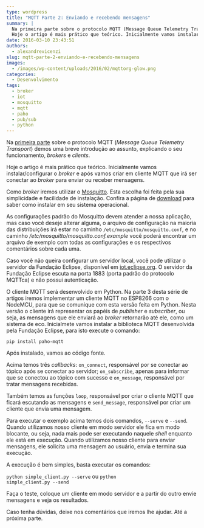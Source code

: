 ```yaml
---
type: wordpress
title: "MQTT Parte 2: Enviando e recebendo mensagens"
summary: |
  Na primeira parte sobre o protocolo MQTT (Message Queue Telemetry Transport) demos uma breve introdução ao assunto, explicando o seu funcionamento, brokers e clients.
  Hoje o artigo é mais prático que teórico. Inicialmente vamos instalar/configurar o broker e após vamos criar em cliente MQTT que irá ser conectar ao broker para enviar ou receber mensagens.
date: 2016-03-10 23:43:51
authors:
  - alexandrevicenzi
slug: mqtt-parte-2-enviando-e-recebendo-mensagens
images:
  - /images/wp-content/uploads/2016/02/mqttorg-glow.png
categories:
  - Desenvolvimento
tags:
  - broker
  - iot
  - mosquitto
  - mqtt
  - paho
  - pub/sub
  - python
---
```


Na <a href="/mqtt-parte-1-o-que-e-mqtt">primeira parte</a> sobre o protocolo MQTT (<em>Message Queue Telemetry Transport</em>) demos uma breve introdução ao assunto, explicando o seu funcionamento, <em>brokers</em> e <em>clients</em>.

Hoje o artigo é mais prático que teórico. Inicialmente vamos instalar/configurar o <em>broker</em> e após vamos criar em cliente MQTT que irá ser conectar ao <em>broker</em> para enviar ou receber mensagens.

<!--more-->

Como <em>broker</em> iremos utilizar o <a href="http://mosquitto.org/" target="_blank">Mosquitto</a>. Esta escolha foi feita pela sua simplicidade e facilidade de instalação. Confira a página de <a href="http://mosquitto.org/download/" target="_blank">download</a> para saber como instalar em seu sistema operacional.

As configurações padrão do Mosquitto devem atender a nossa aplicação, mas caso você deseje alterar alguma, o arquivo de configuração na maioria das distribuições irá estar no caminho <code>/etc/mosquitto/mosquitto.conf</code>, e no caminho <em>/etc/mosquitto/mosquitto.conf.example</em> você poderá encontrar um arquivo de exemplo com todas as configurações e os respectivos comentários sobre cada uma.

Caso você não queira configurar um servidor local, você pode utilizar o servidor da Fundação Eclipse, disponível em <a href="http://iot.eclipse.org" target="_blank">iot.eclipse.org</a>. O servidor da Fundação Eclipse escuta na porta 1883 (porta padrão do protocolo MQTTca) e não possui autenticação.

O cliente MQTT será desenvolvido em Python. Na parte 3 desta série de artigos iremos implementar um cliente MQTT no ESP8266 com o NodeMCU, para que se comunique com esta versão feita em Python. Nesta versão o cliente irá representar os papéis de <em>publisher</em> e <em>subscriber</em>, ou seja, as mensagens que ele enviará ao <em>broker</em> retornarão até ele, como um sistema de eco. Inicialmete vamos instalar a biblioteca MQTT desenvolvida pela Fundação Eclipse, para isto execute o comando:

<code>pip install paho-mqtt</code>

Após instalado, vamos ao código fonte.

<script type='text/javascript' src='//gistfy-app.herokuapp.com/github/ButecoOpenSource/exemplos/mqtt/simple_client.py?branch=master'></script>

Acima temos três <em>callbacks</em>: <code>on_connect</code>, responsável por se conectar ao tópico após se conectar ao servidor; <code>on_subscribe</code>, apenas para informar que se conectou ao tópico com sucesso e <code>on_message</code>, responsável por tratar mensagens recebidas.

Também temos as funções <code>loop</code>, responsável por criar o cliente MQTT que ficará escutando as mensagens e <code>send_message</code>, responsável por criar um cliente que envia uma mensagem.

Para executar o exemplo acima temos dois comandos, <code>--serve</code> e <code>--send</code>. Quando utilizamos nosso cliente em modo servidor ele fica em modo blocante, ou seja, nada mais pode ser executando naquele <em>shell</em> enquanto ele está em execução. Quando utilizamos nosso cliente para enviar mensagens, ele solicita uma mensagem ao usuário, envia e termina sua execução.

A execução é bem simples, basta executar os comandos:

<code>python simple_client.py --serve</code> ou <code>python simple_client.py --send</code>

Faça o teste, coloque um cliente em modo servidor e a partir do outro envie mensagens e veja os resultados.

Caso tenha dúvidas, deixe nos comentários que iremos lhe ajudar. Até a próxima parte.
